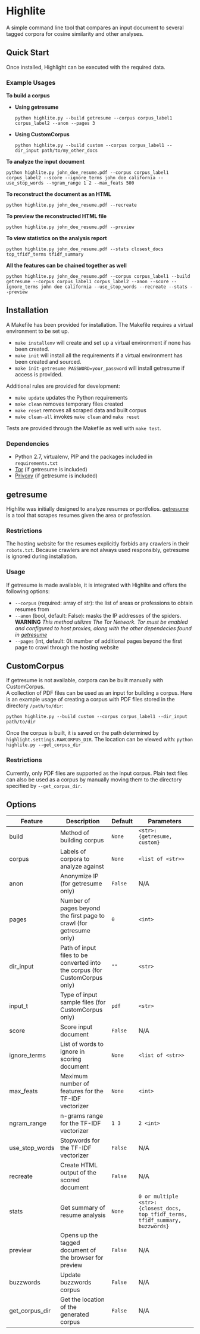 # Highlite

A simple command line tool that compares an input document to several tagged corpora for cosine similarity and other analyses.

## Quick Start

Once installed, Highlight can be executed with the required data.

### Example Usages

**To build a corpus**

- **Using getresume**

  `python highlite.py --build getresume --corpus corpus_label1 corpus_label2 --anon --pages 3`

- **Using CustomCorpus**

  `python highlite.py --build custom --corpus corpus_label1 --dir_input path/to/my_other_docs`

**To analyze the input document**

`python highlite.py john_doe_resume.pdf --corpus corpus_label1 corpus_label2 --score --ignore_terms john doe california --use_stop_words --ngram_range 1 2 --max_feats 500`

**To reconstruct the document as an HTML**

`python highlite.py john_doe_resume.pdf --recreate`

**To preview the reconstructed HTML file**

`python highlite.py john_doe_resume.pdf --preview`

**To view statistics on the analysis report**

`python highlite.py john_doe_resume.pdf --stats closest_docs top_tfidf_terms tfidf_summary`

**All the features can be chained together as well**

`python highlite.py john_doe_resume.pdf --corpus corpus_label1 --build getresume --corpus corpus_label1 corpus_label2 --anon --score --ignore_terms john doe california --use_stop_words --recreate --stats --preview`



## Installation

A Makefile has been provided for installation. The Makefile requires a virtual environment to be set up.
- `make installenv` will create and set up a virtual environment if none has been created.
- `make init` will install all the requirements if a virtual environment has been created and sourced.
- `make init-getresume PASSWORD=your_password` will install getresume if access is provided.

Additional rules are provided for development:
- `make update` updates the Python requirements
- `make clean` removes temporary files created
- `make reset` removes all scraped data and built corpus
- `make clean-all` invokes `make clean` and `make reset`

Tests are provided through the Makefile as well with `make test`.

### Dependencies

- Python 2.7, virtualenv, PIP and the packages included in `requirements.txt`
- [Tor](https://www.torproject.org/projects/torbrowser.html.en) (if getresume is included)
- [Privoxy](https://www.privoxy.org/) (if getresume is included)


## getresume

Highlite was initially designed to analyze resumes or portfolios. [getresume](https://github.com/sabbirahm3d/getresume) is a tool that scrapes resumes given the area or profession.

### Restrictions

The hosting website for the resumes explicitly forbids any crawlers in their `robots.txt`. Because crawlers are not always used responsibly, getresume is ignored during installation.

### Usage

If getresume is made available, it is integrated with Highlite and offers the following options:

- `--corpus` (required: array of str): the list of areas or professions to obtain resumes from
- `--anon` (bool, default: False): masks the IP addresses of the spiders.
**WARNING** _This method utilizes The Tor Network. Tor must be enabled and configured to host proxies, along with the other dependecies found in [getresume](https://github.com/sabbirahm3d/getresume)_
- `--pages` (int, default: 0): number of additional pages beyond the first page to crawl through the hosting website

## CustomCorpus

If getresume is not available, corpora can be built manually with CustomCorpus.<br>
A collection of PDF files can be used as an input for building a corpus. Here is an example usage of creating a corpus with PDF files stored in the directory `/path/to/dir`:<br>

`python highlite.py --build custom --corpus corpus_label1 --dir_input path/to/dir`

Once the corpus is built, it is saved on the path determined by `highlight.settings.RAWCORPUS_DIR`. The location can be viewed with: `python highlite.py --get_corpus_dir`

### Restrictions

Currently, only PDF files are supported as the input corpus. Plain text files can also be used as a corpus by manually moving them to the directory specified by `--get_corpus_dir`.

## Options

| Feature | Description | Default | Parameters |
| ------------- | ------------- | ------------- | ------------- |
| build | Method of building corpus | `None`| `<str>: {getresume, custom}`|
| corpus | Labels of corpora to analyze against | `None` | `<list of <str>>` |
| anon | Anonymize IP (for getresume only) | `False` | N/A |
| pages | Number of pages beyond the first page to crawl (for getresume only) | `0`  | `<int>` |
| dir_input | Path of input files to be converted into the corpus (for CustomCorpus only) | `""` | `<str>` |
| input_t | Type of input sample files (for CustomCorpus only) | `pdf` | `<str>` |
| score | Score input document | `False` | N/A |
| ignore_terms | List of words to ignore in scoring document | `None` | `<list of <str>>` |
| max_feats | Maximum number of features for the TF-IDF vectorizer | `None` | `<int>` |
| ngram_range | n-grams range for the TF-IDF vectorizer | `1 3` | `2 <int>` |
| use_stop_words | Stopwords for the TF-IDF vectorizer | `False` | N/A |
| recreate | Create HTML output of the scored document | `False` | N/A |
| stats | Get summary of resume analysis | `None` | `0 or multiple <str>: {closest_docs, top_tfidf_terms, tfidf_summary, buzzwords}` |
| preview | Opens up the tagged document of the browser for preview | `False` | N/A |
| buzzwords | Update buzzwords corpus | `False` | N/A |
| get_corpus_dir | Get the location of the generated corpus | `False` | N/A |
